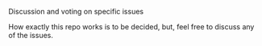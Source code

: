 Discussion and voting on specific issues

How exactly this repo works is to be decided, but, feel free to discuss any of the issues.
